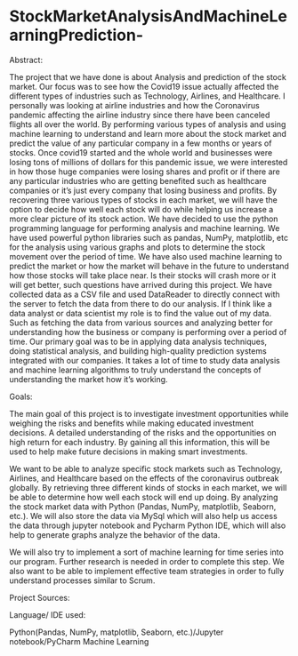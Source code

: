 # StockMarketAnalysisAndMachineLearningPrediction-
Abstract:

The project that we have done is about Analysis and prediction of the stock market. Our focus was to see how the Covid19 issue actually affected the different types of industries such as Technology, Airlines, and Healthcare. I personally was looking at airline industries and how the Coronavirus pandemic affecting the airline industry since there have been canceled flights all over the world. By performing various types of analysis and using machine learning to understand and learn more about the stock market and predict the value of any particular company in a few months or years of stocks. Once covid19 started and the whole world and businesses were losing tons of millions of dollars for this pandemic issue, we were interested in how those huge companies were losing shares and profit or if there are any particular industries who are getting benefited such as healthcare companies or it’s just every company that losing business and profits. By recovering three various types of stocks in each market, we will have the option to decide how well each stock will do while helping us increase a more clear picture of its stock action. We have decided to use the python programming language for performing analysis and machine learning. We have used powerful python libraries such as pandas, NumPy, matplotlib, etc for the analysis using various graphs and plots to determine the stock movement over the period of time. We have also used machine learning to predict the market or how the market will behave in the future to understand how those stocks will take place near. Is their stocks will crash more or it will get better, such questions have arrived during this project. We have collected data as a CSV file and used DataReader to directly connect with the server to fetch the data from there to do our analysis. If I think like a data analyst or data scientist my role is to find the value out of my data. Such as fetching the data from various sources and analyzing better for understanding how the business or company is performing over a period of time. Our primary goal was to be in applying data analysis techniques, doing statistical analysis, and building high-quality prediction systems integrated with our companies. It takes a lot of time to study data analysis and machine learning algorithms to truly understand the concepts of understanding the market how it’s working.

Goals:

The main goal of this project is to investigate investment opportunities while weighing the risks and benefits while making educated investment decisions. A detailed understanding of the risks and the opportunities on high return for each industry. By gaining all this information, this will be used to help make future decisions in making smart investments.

We want to be able to analyze specific stock markets such as Technology, Airlines, and Healthcare based on the effects of the coronavirus outbreak globally. By retrieving three different kinds of stocks in each market, we will be able to determine how well each stock will end up doing. By analyzing the stock market data with Python (Pandas, NumPy, matplotlib, Seaborn, etc.). We will also store the data via MySql which will also help us access the data through jupyter notebook and Pycharm Python IDE, which will also help to generate graphs analyze the behavior of the data.

We will also try to implement a sort of machine learning for time series into our program. Further research is needed in order to complete this step. We also want to be able to implement effective team strategies in order to fully understand processes similar to Scrum.

Project Sources:

Language/ IDE used:

Python(Pandas, NumPy, matplotlib, Seaborn, etc.)/Jupyter notebook/PyCharm Machine Learning
